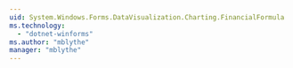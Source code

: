 ```yaml
---
uid: System.Windows.Forms.DataVisualization.Charting.FinancialFormula
ms.technology: 
  - "dotnet-winforms"
ms.author: "mblythe"
manager: "mblythe"
---
```

